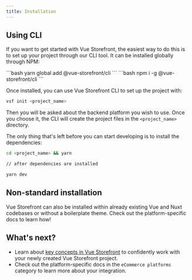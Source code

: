 ```yaml
---
title: Installation
---
```


## Using CLI

If you want to get started with Vue Storefront, the easiest way to do this is to set up your project through our CLI tool. It can be installed globally through NPM:

<code-group>
<code-block title="YARN">
```bash
yarn global add @vue-storefront/cli
```
</code-block>

<code-block title="NPM">
```bash
npm i -g @vue-storefront/cli
```
</code-block>
</code-group>

Once installed, you can use Vue Storefront CLI to set up the project with:

```bash
vsf init <project_name>
```

Then you will be asked about the backend platform you wish to use. Once you choose it, the CLI will create the project files in the `<project_name>` directory.

<doc-img src="cli.png" alt="Vue Storefront CLI"></doc-img>

The only thing that's left before you can start developing is to install the dependencies:

```bash
cd <project_name> && yarn

// after dependencies are installed

yarn dev
```

## Non-standard installation

Vue Storefront can also be installed within already existing Vue and Nuxt codebases or without a boilerplate theme. Check out the platform-specific docs to learn how!

## What's next?

- Learn about [key concepts in Vue Storefront](./key-concepts.html) to confidently work with your newly created Vue Storefront project.
- Check out the platform-specific docs in the `eCommerce platforms` category to learn more about your integration.
